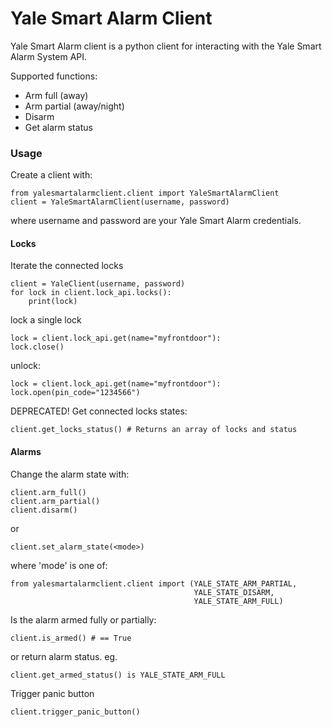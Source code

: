 # Yale Smart Alarm Client
Yale Smart Alarm client is a python client for interacting with the Yale Smart Alarm System API.

Supported functions:
- Arm full (away)
- Arm partial (away/night)
- Disarm
- Get alarm status

### Usage
Create a client with:
```
from yalesmartalarmclient.client import YaleSmartAlarmClient
client = YaleSmartAlarmClient(username, password)
```
where username and password are your Yale Smart Alarm credentials.

#### Locks
Iterate the connected locks
```pyhon
client = YaleClient(username, password)
for lock in client.lock_api.locks():
    print(lock)
```

lock a single lock
```pyhon
lock = client.lock_api.get(name="myfrontdoor"):
lock.close()
```

unlock:
```pyhon
lock = client.lock_api.get(name="myfrontdoor"):
lock.open(pin_code="1234566")
```

DEPRECATED! Get connected locks states:
```
client.get_locks_status() # Returns an array of locks and status
```


#### Alarms
Change the alarm state with:
```
client.arm_full()
client.arm_partial()
client.disarm()
```
or 
```
client.set_alarm_state(<mode>)
```
where 'mode' is one of:
```
from yalesmartalarmclient.client import (YALE_STATE_ARM_PARTIAL,
                                         YALE_STATE_DISARM,
                                         YALE_STATE_ARM_FULL)
```

Is the alarm armed fully or partially:
```
client.is_armed() # == True
```

or return alarm status. eg.
```
client.get_armed_status() is YALE_STATE_ARM_FULL
```

Trigger panic button
```
client.trigger_panic_button()
```


